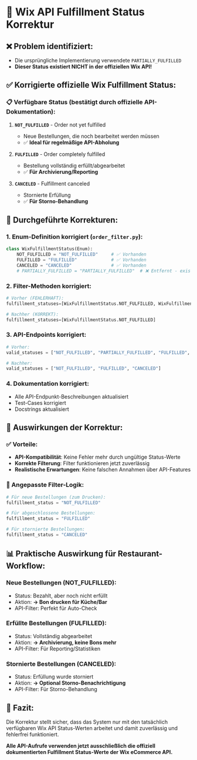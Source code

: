 # 🔧 Wix API Fulfillment Status Korrektur

## ❌ Problem identifiziert:
- Die ursprüngliche Implementierung verwendete `PARTIALLY_FULFILLED`
- **Dieser Status existiert NICHT in der offiziellen Wix API!**

## ✅ Korrigierte offizielle Wix Fulfillment Status:

### 📋 Verfügbare Status (bestätigt durch offizielle API-Dokumentation):

1. **`NOT_FULFILLED`** - Order not yet fulfilled
   - Neue Bestellungen, die noch bearbeitet werden müssen
   - ✅ **Ideal für regelmäßige API-Abholung**

2. **`FULFILLED`** - Order completely fulfilled
   - Bestellung vollständig erfüllt/abgearbeitet
   - ✅ **Für Archivierung/Reporting**

3. **`CANCELED`** - Fulfillment canceled
   - Stornierte Erfüllung
   - ✅ **Für Storno-Behandlung**

## 🔧 Durchgeführte Korrekturen:

### 1. **Enum-Definition korrigiert** (`order_filter.py`):
```python
class WixFulfillmentStatus(Enum):
    NOT_FULFILLED = "NOT_FULFILLED"     # ✅ Vorhanden
    FULFILLED = "FULFILLED"             # ✅ Vorhanden
    CANCELED = "CANCELED"               # ✅ Vorhanden
    # PARTIALLY_FULFILLED = "PARTIALLY_FULFILLED"  # ❌ Entfernt - existiert nicht!
```

### 2. **Filter-Methoden korrigiert**:
```python
# Vorher (FEHLERHAFT):
fulfillment_statuses=[WixFulfillmentStatus.NOT_FULFILLED, WixFulfillmentStatus.PARTIALLY_FULFILLED]

# Nachher (KORREKT):
fulfillment_statuses=[WixFulfillmentStatus.NOT_FULFILLED]
```

### 3. **API-Endpoints korrigiert**:
```python
# Vorher:
valid_statuses = ["NOT_FULFILLED", "PARTIALLY_FULFILLED", "FULFILLED", "CANCELED"]

# Nachher:
valid_statuses = ["NOT_FULFILLED", "FULFILLED", "CANCELED"]
```

### 4. **Dokumentation korrigiert**:
- Alle API-Endpunkt-Beschreibungen aktualisiert
- Test-Cases korrigiert
- Docstrings aktualisiert

## 🎯 Auswirkungen der Korrektur:

### ✅ Vorteile:
- **API-Kompatibilität**: Keine Fehler mehr durch ungültige Status-Werte
- **Korrekte Filterung**: Filter funktionieren jetzt zuverlässig
- **Realistische Erwartungen**: Keine falschen Annahmen über API-Features

### 🔄 Angepasste Filter-Logik:
```python
# Für neue Bestellungen (zum Drucken):
fulfillment_status = "NOT_FULFILLED"

# Für abgeschlossene Bestellungen:
fulfillment_status = "FULFILLED"

# Für stornierte Bestellungen:
fulfillment_status = "CANCELED"
```

## 📊 Praktische Auswirkung für Restaurant-Workflow:

### **Neue Bestellungen** (NOT_FULFILLED):
- Status: Bezahlt, aber noch nicht erfüllt
- Aktion: **→ Bon drucken für Küche/Bar**
- API-Filter: Perfekt für Auto-Check

### **Erfüllte Bestellungen** (FULFILLED):
- Status: Vollständig abgearbeitet
- Aktion: **→ Archivierung, keine Bons mehr**
- API-Filter: Für Reporting/Statistiken

### **Stornierte Bestellungen** (CANCELED):
- Status: Erfüllung wurde storniert
- Aktion: **→ Optional Storno-Benachrichtigung**
- API-Filter: Für Storno-Behandlung

## 🚀 Fazit:
Die Korrektur stellt sicher, dass das System nur mit den tatsächlich verfügbaren Wix API Status-Werten arbeitet und damit zuverlässig und fehlerfrei funktioniert.

**Alle API-Aufrufe verwenden jetzt ausschließlich die offiziell dokumentierten Fulfillment Status-Werte der Wix eCommerce API.**